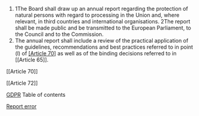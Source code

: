 
1. 1The Board shall draw up an annual report regarding the protection of natural persons with regard to processing in the Union and, where relevant, in third countries and international organisations. 2The report shall be made public and be transmitted to the European Parliament, to the Council and to the Commission.
2. The annual report shall include a review of the practical application of the guidelines, recommendations and best practices referred to in point (l) of [[Article 70]](1) as well as of the binding decisions referred to in [[Article 65]].




[[Article 70]]


[[Article 72]]



[GDPR](https://gdpr-info.eu)
Table of contents


[Report error](https://gdpr-info.eu/gf/?TB_iframe=true&height=306 "Your message")

